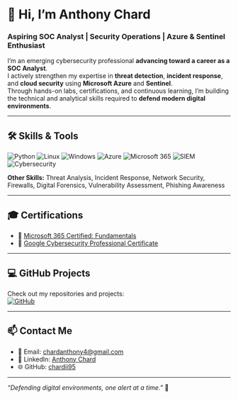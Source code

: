 # 👋 Hi, I’m Anthony Chard
### Aspiring SOC Analyst | Security Operations | Azure & Sentinel Enthusiast

I’m an emerging cybersecurity professional **advancing toward a career as a SOC Analyst**.  
I actively strengthen my expertise in **threat detection**, **incident response**, and **cloud security** using **Microsoft Azure** and **Sentinel**.  
Through hands-on labs, certifications, and continuous learning, I’m building the technical and analytical skills required to **defend modern digital environments**.

---

## 🛠️ Skills & Tools
![Python](https://img.shields.io/badge/-Python-3776AB?style=flat&logo=python&logoColor=white)
![Linux](https://img.shields.io/badge/-Linux-FCC624?style=flat&logo=linux&logoColor=black)
![Windows](https://img.shields.io/badge/-Windows-0078D6?style=flat&logo=windows&logoColor=white)
![Azure](https://img.shields.io/badge/-Azure-0078D6?style=flat&logo=microsoftazure&logoColor=white)
![Microsoft 365](https://img.shields.io/badge/-Microsoft%20365-0078D6?style=flat&logo=microsoft&logoColor=white)
![SIEM](https://img.shields.io/badge/-SIEM-45A29E?style=flat)
![Cybersecurity](https://img.shields.io/badge/-Cybersecurity-FF6F61?style=flat)

**Other Skills:** Threat Analysis, Incident Response, Network Security, Firewalls, Digital Forensics, Vulnerability Assessment, Phishing Awareness

---

## 🎓 Certifications
- 🧾 [Microsoft 365 Certified: Fundamentals](https://learn.microsoft.com/en-gb/users/anthonychard-7634/credentials/ea746cb62f041223?ref=https%3A%2F%2Fwww.linkedin.com%2F)
- 🔐 [Google Cybersecurity Professional Certificate](https://www.coursera.org/account/accomplishments/specialization/6C0RB6J0WDYR)

---

## 💻 GitHub Projects
Check out my repositories and projects:  
[![GitHub](https://img.shields.io/badge/GitHub-Repository-181717?style=flat&logo=github&logoColor=white)](https://github.com/chardii95)

---

## 📫 Contact Me
- 📧 Email: [chardanthony4@gmail.com](mailto:chardanthony4@gmail.com)  
- 💼 LinkedIn: [Anthony Chard](https://www.linkedin.com/in/anthony-chard-85793a314)  
- 🌐 GitHub: [chardii95](https://github.com/chardii95)

---

*“Defending digital environments, one alert at a time.”* 🚀
